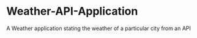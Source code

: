 # Weather-API-Application
 A Weather application stating the weather of a particular city from an API

